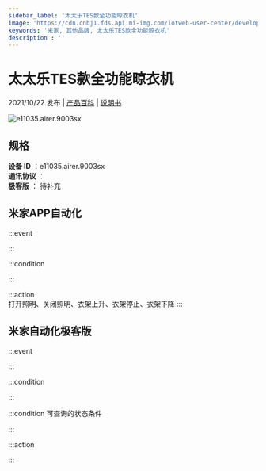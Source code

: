 ```yaml
---
sidebar_label: '太太乐TES款全功能晾衣机'
image: 'https://cdn.cnbj1.fds.api.mi-img.com/iotweb-user-center/developer_1678870953678jIEILsiJ.png?GalaxyAccessKeyId=AKVGLQWBOVIRQ3XLEW&Expires=9223372036854775807&Signature=nwS7nejABgVmXQkmJaUzQCxVifk='
keywords: '米家, 其他品牌, 太太乐TES款全功能晾衣机'
description : ''
---
```

# 太太乐TES款全功能晾衣机

2021/10/22 发布 | [产品百科](https://home.mi.com/webapp/content/baike/product/index.html?model=e11035.airer.9003sx/) | [说明书](https://home.mi.com/views/introduction.html?model=e11035.airer.9003sx&region=cn)

![e11035.airer.9003sx](https://cdn.cnbj1.fds.api.mi-img.com/iotweb-user-center/developer_1678870953678jIEILsiJ.png?GalaxyAccessKeyId=AKVGLQWBOVIRQ3XLEW&Expires=9223372036854775807&Signature=nwS7nejABgVmXQkmJaUzQCxVifk=)

## 规格  
> 
**设备 ID** ：e11035.airer.9003sx  
**通讯协议** ：  
**极客版**  ： 待补充 


## 米家APP自动化  

:::event  

:::

:::condition  

:::

:::action   
打开照明、关闭照明、衣架上升、衣架停止、衣架下降
:::

## 米家自动化极客版  

:::event  

:::

:::condition  

:::

:::condition 可查询的状态条件  

:::

:::action  

:::

        
